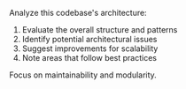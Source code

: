 Analyze this codebase's architecture:

1. Evaluate the overall structure and patterns
2. Identify potential architectural issues
3. Suggest improvements for scalability
4. Note areas that follow best practices

Focus on maintainability and modularity.
